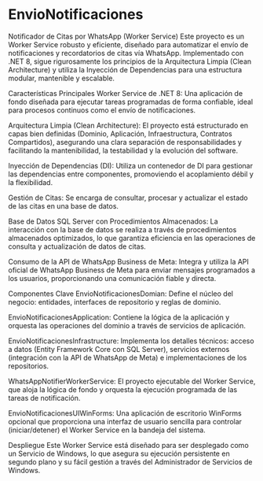 # EnvioNotificaciones
Notificador de Citas por WhatsApp (Worker Service)
Este proyecto es un Worker Service robusto y eficiente, diseñado para automatizar el envío de notificaciones y recordatorios de citas vía WhatsApp. Implementado con .NET 8, sigue rigurosamente los principios de la Arquitectura Limpia (Clean Architecture) y utiliza la Inyección de Dependencias para una estructura modular, mantenible y escalable.

Características Principales
Worker Service de .NET 8: Una aplicación de fondo diseñada para ejecutar tareas programadas de forma confiable, ideal para procesos continuos como el envío de notificaciones.

Arquitectura Limpia (Clean Architecture): El proyecto está estructurado en capas bien definidas (Dominio, Aplicación, Infraestructura, Contratos Compartidos), asegurando una clara separación de responsabilidades y facilitando la mantenibilidad, la testabilidad y la evolución del software.

Inyección de Dependencias (DI): Utiliza un contenedor de DI para gestionar las dependencias entre componentes, promoviendo el acoplamiento débil y la flexibilidad.

Gestión de Citas: Se encarga de consultar, procesar y actualizar el estado de las citas en una base de datos.

Base de Datos SQL Server con Procedimientos Almacenados: La interacción con la base de datos se realiza a través de procedimientos almacenados optimizados, lo que garantiza eficiencia en las operaciones de consulta y actualización de datos de citas.

Consumo de la API de WhatsApp Business de Meta: Integra y utiliza la API oficial de WhatsApp Business de Meta para enviar mensajes programados a los usuarios, proporcionando una comunicación fiable y directa.

Componentes Clave
EnvioNotificacionesDomian: Define el núcleo del negocio: entidades, interfaces de repositorio y reglas de dominio.

EnvioNotificacionesApplication: Contiene la lógica de la aplicación y orquesta las operaciones del dominio a través de servicios de aplicación.

EnvioNotificacionesInfrastructure: Implementa los detalles técnicos: acceso a datos (Entity Framework Core con SQL Server), servicios externos (integración con la API de WhatsApp de Meta) e implementaciones de los repositorios.

WhatsAppNotifierWorkerService: El proyecto ejecutable del Worker Service, que aloja la lógica de fondo y orquesta la ejecución programada de las tareas de notificación.

EnvioNotificacionesUIWinForms: Una aplicación de escritorio WinForms opcional que proporciona una interfaz de usuario sencilla para controlar (iniciar/detener) el Worker Service en la bandeja del sistema.

Despliegue
Este Worker Service está diseñado para ser desplegado como un Servicio de Windows, lo que asegura su ejecución persistente en segundo plano y su fácil gestión a través del Administrador de Servicios de Windows.
